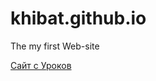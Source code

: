 # khibat.github.io
The my first Web-site


[Сайт с Уроков](https://khibat.github.io/Lesson "Мой первый сайт")
